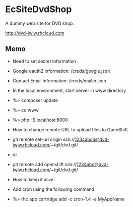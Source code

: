 # EcSiteDvdShop

A dummy web site for DVD shop.

<http://dvd-iwiw.rhcloud.com>

## Memo

 - Need to set secret information
  - Google oauth2 information: /creds/google.json
  - Contact Email information: /creds/mailer.json


 - In the local environment, start server in  www directory
  - %> composer update
  - %> cd www
  - %> php -S localhost:8000


 -  How to change remote URL to upload files to OpenShift
  - git remote set-url origin
ssh://1234abcd@dvd-iwiw.rhcloud.com/~/git/dvd.git/
  - or
  - git remote add openshift
ssh://1234abc@dvd-iwiw.rhcloud.com/~/git/dvd.git/


 -  How to keep it alive
  - Add cron using the following command
  - %> rhc app cartridge add -c cron-1.4 -a MyAppName
